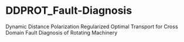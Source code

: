 # DDPROT_Fault-Diagnosis
Dynamic Distance Polarization Regularized Optimal Transport for Cross Domain Fault Diagnosis of Rotating Machinery
